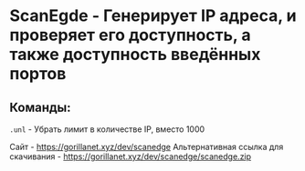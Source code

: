 # ScanEgde - Генерирует IP адреса, и проверяет его доступность, а также доступность введённых портов

## Команды:
`.unl` - Убрать лимит в количестве IP, вместо 1000

Сайт - https://gorillanet.xyz/dev/scanedge
Альтернативная ссылка для скачивания - https://gorillanet.xyz/dev/scanedge/scanedge.zip
